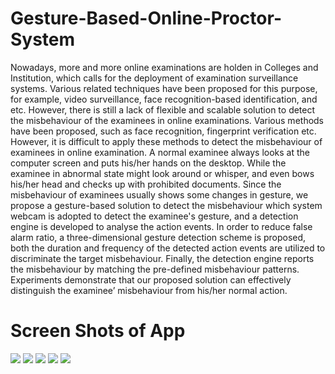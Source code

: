 # Gesture-Based-Online-Proctor-System
Nowadays, more and more online examinations are holden in Colleges and Institution, which calls for the deployment of examination surveillance systems. Various related techniques have been proposed for this purpose, for example, video surveillance, face recognition-based identification, and etc. 
However, there is still a lack of flexible and scalable solution to detect the misbehaviour of the examinees in online examinations. Various methods have been proposed, such as face recognition, fingerprint verification etc. However, it is difficult to apply these methods to detect the misbehaviour of examinees in online examination. A normal examinee always looks at the computer screen and puts his/her hands on the desktop. While the examinee in abnormal state might look around or whisper, and even bows his/her head and checks up with prohibited documents. 
Since the misbehaviour of examinees usually shows some changes in gesture, we propose a gesture-based solution to detect the misbehaviour which system webcam is adopted to detect the examinee's gesture, and a detection engine is developed to analyse the action events. In order to reduce false alarm ratio, a three-dimensional gesture detection scheme is proposed, both the duration and frequency of the detected action events are utilized to discriminate the target misbehaviour. 
Finally, the detection engine reports the misbehaviour by matching the pre-defined misbehaviour patterns. Experiments demonstrate that our proposed solution can effectively distinguish the examinee’ misbehaviour from his/her normal action. 

# Screen Shots of App


<a href='https://www.linkpicture.com/view.php?img=LPic615be5587c333508442535'><img src='https://www.linkpicture.com/q/homepage_1.png' type='image'></a>
<a href='https://www.linkpicture.com/view.php?img=LPic615be5587c333508442535'><img src='https://www.linkpicture.com/q/file-manager.png' type='image'></a>
<a href='https://www.linkpicture.com/view.php?img=LPic615be5587c333508442535'><img src='https://www.linkpicture.com/q/geature-based-proctoring.png' type='image'></a>
<a href='https://www.linkpicture.com/view.php?img=LPic615be5587c333508442535'><img src='https://www.linkpicture.com/q/geature-based-proctoring2.png' type='image'></a>
<a href='https://www.linkpicture.com/view.php?img=LPic615be5587c333508442535'><img src='https://www.linkpicture.com/q/geature-based-proctoring3.png' type='image'></a>
